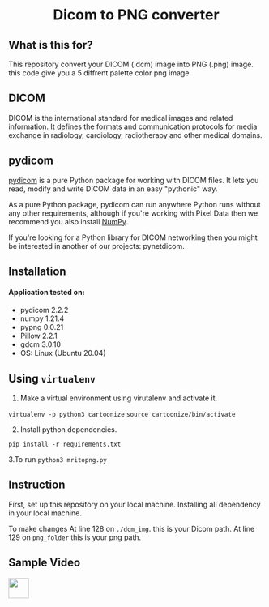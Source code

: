 <h1 align="center">
    <b>Dicom to PNG converter </b> 
<br>
</h1>

## What is this for?
This repository convert your DICOM (.dcm) image into PNG (.png) image. this code give you a 5 diffrent palette color png image. 

## DICOM
DICOM is the international standard for medical images and related information. It defines the formats and communication protocols for media exchange in radiology, cardiology, radiotherapy and other medical domains.


## pydicom
[pydicom](https://pydicom.github.io/) is a pure Python package for working with DICOM files. It lets you read, modify and write DICOM data in an easy "pythonic" way.

As a pure Python package, pydicom can run anywhere Python runs without any other requirements, although if you're working with Pixel Data then we recommend you also install [NumPy](https://numpy.org/).

If you're looking for a Python library for DICOM networking then you might be interested in another of our projects: pynetdicom.


## Installation
#### Application tested on:

- pydicom 2.2.2
- numpy 1.21.4
- pypng 0.0.21
- Pillow 2.2.1
- gdcm 3.0.10
- OS: Linux (Ubuntu 20.04)


## Using `virtualenv`

1. Make a virtual environment using virutalenv and activate it.

```virtualenv -p python3 cartoonize```
```source cartoonize/bin/activate```

2. Install python dependencies.

```pip install -r requirements.txt```

3.To run 
```python3 mritopng.py```


## Instruction
First, set up this repository on your local machine.
Installing all dependency in your local machine.

To make changes
At line 128 on ```./dcm_img```. this is your Dicom path.
At line 129 on ```png_folder``` this is your png path.


## Sample Video

<img src="./Docs/ezgif.com-gif-maker.gif" width="40" height="40" />

